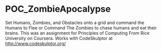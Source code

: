 # POC_ZombieApocalypse
Set Humans, Zombies, and Obstacles onto a grid and command the Humans to Flee or Command The Zombies to chase humans and eat their brains. This was an assignment for Principles of Computing From Rice University on Coursera. Works with CodeSkulptor at http://www.codeskulptor.org/
